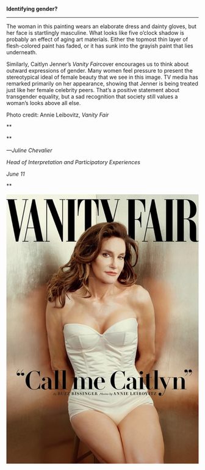 **Identifying gender?**

****

The woman in this painting wears an elaborate dress and dainty gloves, but her face is startlingly masculine. What looks like five o’clock shadow is probably an effect of aging art materials. Either the topmost thin layer of flesh-colored paint has faded, or it has sunk into the grayish paint that lies underneath. 

Similarly, Caitlyn Jenner’s *Vanity Fair*cover encourages us to think about outward expressions of gender. Many women feel pressure to present the stereotypical ideal of female beauty that we see in this image. TV media has remarked primarily on her appearance, showing that Jenner is being treated just like her female celebrity peers. That’s a positive statement about transgender equality, but a sad recognition that society still values a woman’s looks above all else. 

Photo credit: Annie Leibovitz, *Vanity Fair*

**

**

*—Juline Chevalier*

*Head of Interpretation and Participatory Experiences*

*June 11*

**


![](../images/15-6-16_41.3_CaitlynEDIT-1.jpeg)
